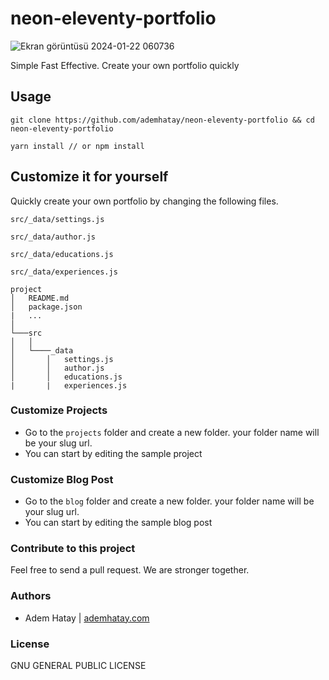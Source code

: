 # neon-eleventy-portfolio
![Ekran görüntüsü 2024-01-22 060736](https://github.com/ademhatay/neon-eleventy-portfolio/assets/66277966/56d2320d-b3a4-45cc-8918-28a2827d4183)

Simple Fast Effective. Create your own portfolio quickly

## Usage
```
git clone https://github.com/ademhatay/neon-eleventy-portfolio && cd neon-eleventy-portfolio
```
```
yarn install // or npm install
```
## Customize it for yourself
Quickly create your own portfolio by changing the following files.

``src/_data/settings.js``

``src/_data/author.js``

``src/_data/educations.js``

``src/_data/experiences.js``

```
project
│   README.md
│   package.json
|   ...   
│
└───src
│   │
│   └────_data
│       │   settings.js
│       │   author.js
│       │   educations.js
|       |   experiences.js

```

### Customize Projects
- Go to the ``projects`` folder and create a new folder. your folder name will be your slug url.
- You can start by editing the sample project

### Customize Blog Post
- Go to the ``blog`` folder and create a new folder. your folder name will be your slug url.
- You can start by editing the sample blog post

### Contribute to this project
Feel free to send a pull request. We are stronger together.

### Authors
- Adem Hatay | [ademhatay.com](https://ademhatay.com)

### License
GNU GENERAL PUBLIC LICENSE
